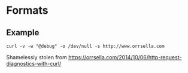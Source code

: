 # Formats

## Example

`curl -v -w "@debug" -o /dev/null -s http://www.orrsella.com`

Shamelessly stolen from https://orrsella.com/2014/10/06/http-request-diagnostics-with-curl/